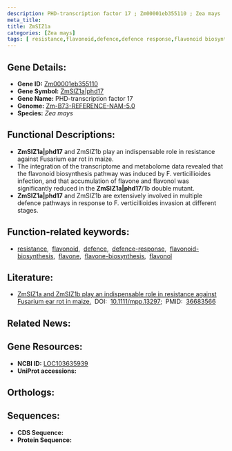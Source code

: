 ```yaml
---
description: PHD-transcription factor 17 ; Zm00001eb355110 ; Zea mays
meta_title:
title: ZmSIZ1a
categories: [Zea mays]
tags: [ resistance,flavonoid,defence,defence response,flavonoid biosynthesis,flavone,flavone biosynthesis,flavonol ]
---
```


## Gene Details:
- **Gene ID:** [Zm00001eb355110]()
- **Gene Symbol:** <u>ZmSIZ1a|phd17</u>
- **Gene Name:** PHD-transcription factor 17
- **Genome:** [Zm-B73-REFERENCE-NAM-5.0]()
- **Species:** *Zea mays*

## Functional Descriptions:
   - **ZmSIZ1a|phd17** and ZmSIZ1b play an indispensable role in resistance against Fusarium ear rot in maize.
   - The integration of the transcriptome and metabolome data revealed that the flavonoid biosynthesis pathway was induced by F. verticillioides infection, and that accumulation of flavone and flavonol was significantly reduced in the **ZmSIZ1a|phd17**/1b double mutant.
   - **ZmSIZ1a|phd17** and ZmSIZ1b are extensively involved in multiple defence pathways in response to F. verticillioides invasion at different stages.

## Function-related keywords:
   - [resistance](/tags/resistance/),&nbsp;&nbsp;[flavonoid](/tags/flavonoid/),&nbsp;&nbsp;[defence](/tags/defence/),&nbsp;&nbsp;[defence-response](/tags/defence-response/),&nbsp;&nbsp;[flavonoid-biosynthesis](/tags/flavonoid-biosynthesis/),&nbsp;&nbsp;[flavone](/tags/flavone/),&nbsp;&nbsp;[flavone-biosynthesis](/tags/flavone-biosynthesis/),&nbsp;&nbsp;[flavonol](/tags/flavonol/)

## Literature:
   - [ZmSIZ1a and ZmSIZ1b play an indispensable role in resistance against Fusarium ear rot in maize.](https://doi.org/10.1111/mpp.13297)&nbsp;&nbsp;DOI:&nbsp;&nbsp;[10.1111/mpp.13297](https://doi.org/10.1111/mpp.13297);&nbsp;&nbsp;PMID:&nbsp;&nbsp;[36683566](https://pubmed.ncbi.nlm.nih.gov/36683566/)

## Related News:

## Gene Resources:
- **NCBI ID:**  [LOC103635939](https://www.ncbi.nlm.nih.gov/gene/?term=LOC103635939)
- **UniProt accessions:**  [](https://www.uniprot.org/uniprotkb//entry)

## Orthologs:

## Sequences:
- **CDS Sequence:**
- **Protein Sequence:**
